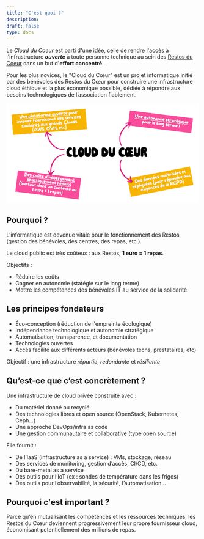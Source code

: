 ```yaml
---
title: "C'est quoi ?"
description:
draft: false
type: docs
---
```


Le *Cloud du Coeur* est parti d'une idée, celle de rendre l'accès à l'infrastructure ***ouverte*** à toute personne technique au sein des [Restos du Coeur](https://www.restosducoeur.org/) dans un but d'**effort concentré**.

Pour les plus novices, le "Cloud du Cœur" est un projet informatique initié par des bénévoles des Restos du Cœur pour construire une infrastructure cloud éthique et la plus économique possible, dédiée à répondre aux besoins technologiques de l’association fiablement.

![](cdc-explication1.png)

## Pourquoi ?

L’informatique est devenue vitale pour le fonctionnement des Restos (gestion des bénévoles, des centres, des repas, etc.).

Le cloud public est très coûteux : aux Restos, **1 euro = 1 repas**.

Objectifs :

- Réduire les coûts
- Gagner en autonomie (statégie sur le long terme)
- Mettre les compétences des bénévoles IT au service de la solidarité

## Les principes fondateurs

- Éco-conception (réduction de l'empreinte écologique)
- Indépendance technologique et autonomie stratégique
- Automatisation, transparence, et documentation
- Technologies ouvertes
- Accès facilité aux différents acteurs (bénévoles techs, prestataires, etc)

Objectif : une infrastructure *répartie*, *redondante* et *résiliente*

## Qu’est-ce que c’est concrètement ?

Une infrastructure de cloud privée construite avec :

- Du matériel donné ou recyclé
- Des technologies libres et open source (OpenStack, Kubernetes, Ceph…)
- Une approche DevOps/infra as code
- Une gestion communautaire et collaborative (type open source)

Elle fournit :

- De l’IaaS (infrastructure as a service) : VMs, stockage, réseau
- Des services de monitoring, gestion d’accès, CI/CD, etc.
- Du bare-metal as a service
- Des outils pour l’IoT (ex : sondes de température dans les frigos)
- Des outils pour l’observabilité, la sécurité, l’automatisation…

## Pourquoi c'est important ?

Parce qu’en mutualisant les compétences et les ressources techniques, les Restos du Cœur deviennent progressivement leur propre fournisseur cloud, économisant potentiellement des millions de repas.
